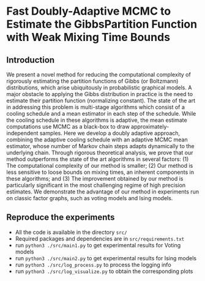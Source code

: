 # Fast Doubly-Adaptive MCMC to Estimate the GibbsPartition Function with Weak Mixing Time Bounds

## Introduction
We present a novel method for reducing the computational complexity of rigorously estimating the partition functions of Gibbs (or Boltzmann) distributions, which arise ubiquitously in probabilistic graphical models. A major obstacle to applying the Gibbs distribution in practice is the need to estimate their partition function (normalizing constant).  The state of the art in addressing this problem is multi-stage algorithms which consist of a cooling schedule and a mean estimator in each step of the schedule.  While the cooling schedule in these algorithms is adaptive, the mean estimate computations use MCMC as a black-box to draw approximately-independent samples. Here we develop a doubly adaptive approach, combining the adaptive cooling schedule with an adaptive MCMC mean estimator, whose number of Markov chain steps adapts dynamically to the underlying chain. Through rigorous theoretical analysis, we prove that our method outperforms the state of the art algorithms in several factors: (1) The computational complexity of our method is smaller; (2) Our method is less sensitive to loose bounds on mixing times, an inherent components in these algorithms; and (3) The improvement obtained by our method is particularly significant in the most challenging regime of high precision estimates. We demonstrate the advantage of our method in experiments run on classic factor graphs, such as voting models and Ising models. 

## Reproduce the experiments

- All the code is available in the directory `src/`
- Required packages and dependencies are in `src/requirements.txt`
- run `python3 ./src/main1.py` to get experimental results for Voting models
- run `python3 ./src/main2.py` to get experimental results for Ising models
- run `python3 ./src/log_process.py` to process the logging info
- run `python3 ./src/log_visualize.py` to obtain the corresponding plots
